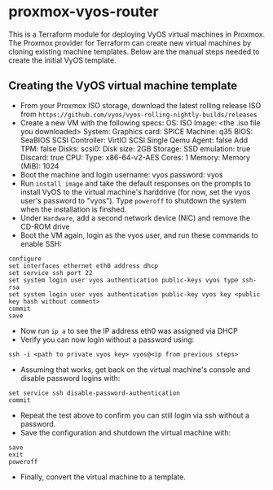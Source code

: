 # proxmox-vyos-router
This is a Terraform module for deploying VyOS virtual machines in Proxmox.  The Proxmox provider for Terraform can create new virtual machines by cloning existing machine templates.  Below are the manual steps needed to create the initial VyOS template.

## Creating the VyOS virtual machine template
- From your Proxmox ISO storage, download the latest rolling release ISO from `https://github.com/vyos/vyos-rolling-nightly-builds/releases`
- Create a new VM with the following specs:
  OS:
    ISO Image: <the .iso file you downloaded>
  System:
    Graphics card: SPICE
    Machine: q35
    BIOS: SeaBIOS
    SCSI Controller: VirtIO SCSI Single
    Qemu Agent: false
    Add TPM: false
  Disks:
    scsi0:
      Disk size: 2GB
      Storage: <your NAS storage>
      SSD emulation: true
      Discard: true
  CPU:
    Type: x86-64-v2-AES
    Cores: 1
  Memory:
    Memory (MiB): 1024
- Boot the machine and login
  username: vyos
  password: vyos
- Run `install image` and take the default responses on the prompts to install VyOS to the virtual machine's harddrive (for now, set the vyos user's password to "vyos").  Type `poweroff` to shutdown the system when the installation is finshed.
- Under `Hardware`, add a second network device (NIC) and remove the CD-ROM drive
- Boot the VM again, login as the vyos user, and run these commands to enable SSH:
```
configure
set interfaces ethernet eth0 address dhcp
set service ssh port 22
set system login user vyos authentication public-keys vyos type ssh-rsa
set system login user vyos authentication public-key vyos key <public key hash without comment>
commit
save
```
- Now run `ip a` to see the IP address eth0 was assigned via DHCP
- Verify you can now login without a password using:
```
ssh -i <path to private vyos key> vyos@<ip from previous steps>
```
- Assuming that works, get back on the virtual machine's console and disable password logins with:
```
set service ssh disable-password-authentication
commit
```
- Repeat the test above to confirm you can still login via ssh without a password.
- Save the configuration and shutdown the virtual machine with:
```
save
exit
poweroff
```
- Finally, convert the virtual machine to a template.
